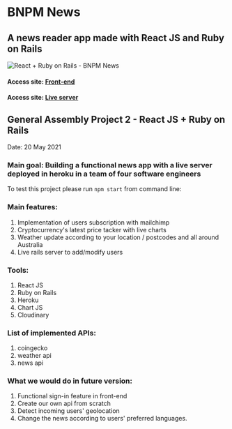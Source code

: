 # BNPM News

## A news reader app made with React JS and Ruby on Rails

![React + Ruby on Rails - BNPM News](https://i.imgur.com/Nu7kgAZ.png)

#### Access site: [Front-end](https://mauritzerick.github.io/AUNEWS-CLIENT) 
#### Access site: [Live server](https://bnpm-news.herokuapp.com/news)

## General Assembly Project 2 - React JS + Ruby on Rails

Date: 20 May 2021

### Main goal: Building a functional news app with a live server deployed in heroku in a team of four software engineers

To test this project please run ```npm start``` from command line:

### Main features:
1. Implementation of users subscription with mailchimp
2. Cryptocurrency's latest price tacker with live charts
3. Weather update according to your location / postcodes and all around Australia
4. Live rails server to add/modify users

### Tools:
1. React JS
2. Ruby on Rails
3. Heroku
4. Chart JS 
5. Cloudinary

### List of implemented APIs:
1. coingecko
2. weather api
3. news api

### What we would do in future version:
1. Functional sign-in feature in front-end
2. Create our own api from scratch
3. Detect incoming users' geolocation
4. Change the news according to users' preferred languages.


